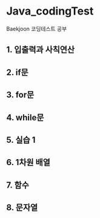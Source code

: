 # Java_codingTest
Baekjoon 코딩테스트 공부

## 1. 입출력과 사칙연산
## 2. if문
## 3. for문
## 4. while문
## 5. 실습 1
## 6. 1차원 배열
## 7. 함수
## 8. 문자열